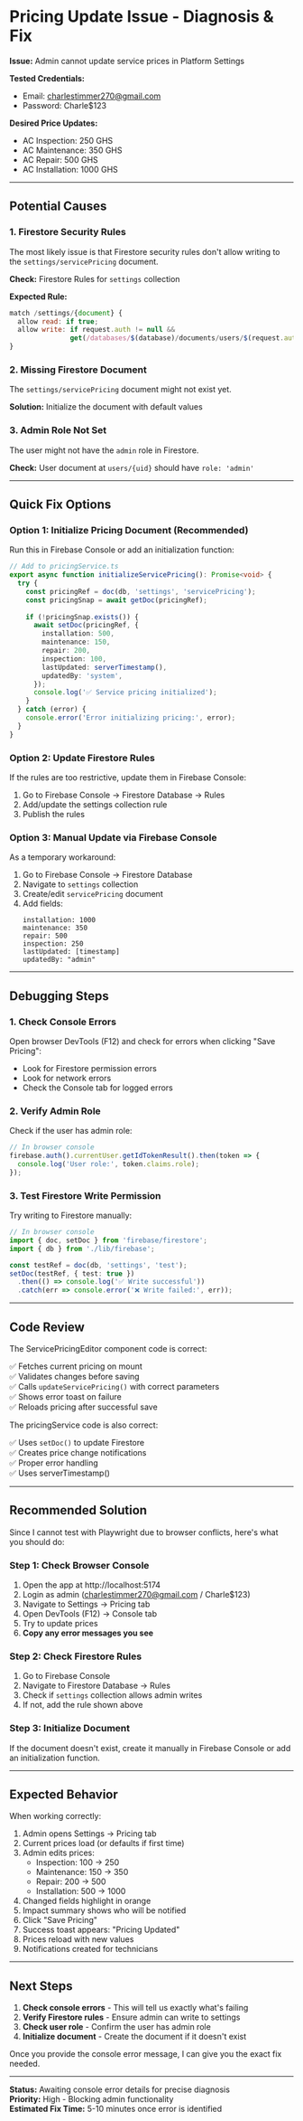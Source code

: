 # Pricing Update Issue - Diagnosis & Fix

**Issue:** Admin cannot update service prices in Platform Settings

**Tested Credentials:**
- Email: charlestimmer270@gmail.com
- Password: Charle$123

**Desired Price Updates:**
- AC Inspection: 250 GHS
- AC Maintenance: 350 GHS
- AC Repair: 500 GHS
- AC Installation: 1000 GHS

---

## Potential Causes

### 1. Firestore Security Rules
The most likely issue is that Firestore security rules don't allow writing to the `settings/servicePricing` document.

**Check:** Firestore Rules for `settings` collection

**Expected Rule:**
```javascript
match /settings/{document} {
  allow read: if true;
  allow write: if request.auth != null && 
               get(/databases/$(database)/documents/users/$(request.auth.uid)).data.role == 'admin';
}
```

### 2. Missing Firestore Document
The `settings/servicePricing` document might not exist yet.

**Solution:** Initialize the document with default values

### 3. Admin Role Not Set
The user might not have the `admin` role in Firestore.

**Check:** User document at `users/{uid}` should have `role: 'admin'`

---

## Quick Fix Options

### Option 1: Initialize Pricing Document (Recommended)

Run this in Firebase Console or add an initialization function:

```typescript
// Add to pricingService.ts
export async function initializeServicePricing(): Promise<void> {
  try {
    const pricingRef = doc(db, 'settings', 'servicePricing');
    const pricingSnap = await getDoc(pricingRef);
    
    if (!pricingSnap.exists()) {
      await setDoc(pricingRef, {
        installation: 500,
        maintenance: 150,
        repair: 200,
        inspection: 100,
        lastUpdated: serverTimestamp(),
        updatedBy: 'system',
      });
      console.log('✅ Service pricing initialized');
    }
  } catch (error) {
    console.error('Error initializing pricing:', error);
  }
}
```

### Option 2: Update Firestore Rules

If the rules are too restrictive, update them in Firebase Console:

1. Go to Firebase Console → Firestore Database → Rules
2. Add/update the settings collection rule
3. Publish the rules

### Option 3: Manual Update via Firebase Console

As a temporary workaround:

1. Go to Firebase Console → Firestore Database
2. Navigate to `settings` collection
3. Create/edit `servicePricing` document
4. Add fields:
   ```
   installation: 1000
   maintenance: 350
   repair: 500
   inspection: 250
   lastUpdated: [timestamp]
   updatedBy: "admin"
   ```

---

## Debugging Steps

### 1. Check Console Errors

Open browser DevTools (F12) and check for errors when clicking "Save Pricing":
- Look for Firestore permission errors
- Look for network errors
- Check the Console tab for logged errors

### 2. Verify Admin Role

Check if the user has admin role:
```typescript
// In browser console
firebase.auth().currentUser.getIdTokenResult().then(token => {
  console.log('User role:', token.claims.role);
});
```

### 3. Test Firestore Write Permission

Try writing to Firestore manually:
```typescript
// In browser console
import { doc, setDoc } from 'firebase/firestore';
import { db } from './lib/firebase';

const testRef = doc(db, 'settings', 'test');
setDoc(testRef, { test: true })
  .then(() => console.log('✅ Write successful'))
  .catch(err => console.error('❌ Write failed:', err));
```

---

## Code Review

The ServicePricingEditor component code is correct:

✅ Fetches current pricing on mount  
✅ Validates changes before saving  
✅ Calls `updateServicePricing()` with correct parameters  
✅ Shows error toast on failure  
✅ Reloads pricing after successful save  

The pricingService code is also correct:

✅ Uses `setDoc()` to update Firestore  
✅ Creates price change notifications  
✅ Proper error handling  
✅ Uses serverTimestamp()  

---

## Recommended Solution

Since I cannot test with Playwright due to browser conflicts, here's what you should do:

### Step 1: Check Browser Console
1. Open the app at http://localhost:5174
2. Login as admin (charlestimmer270@gmail.com / Charle$123)
3. Navigate to Settings → Pricing tab
4. Open DevTools (F12) → Console tab
5. Try to update prices
6. **Copy any error messages you see**

### Step 2: Check Firestore Rules
1. Go to Firebase Console
2. Navigate to Firestore Database → Rules
3. Check if `settings` collection allows admin writes
4. If not, add the rule shown above

### Step 3: Initialize Document
If the document doesn't exist, create it manually in Firebase Console or add an initialization function.

---

## Expected Behavior

When working correctly:

1. Admin opens Settings → Pricing tab
2. Current prices load (or defaults if first time)
3. Admin edits prices:
   - Inspection: 100 → 250
   - Maintenance: 150 → 350
   - Repair: 200 → 500
   - Installation: 500 → 1000
4. Changed fields highlight in orange
5. Impact summary shows who will be notified
6. Click "Save Pricing"
7. Success toast appears: "Pricing Updated"
8. Prices reload with new values
9. Notifications created for technicians

---

## Next Steps

1. **Check console errors** - This will tell us exactly what's failing
2. **Verify Firestore rules** - Ensure admin can write to settings
3. **Check user role** - Confirm the user has admin role
4. **Initialize document** - Create the document if it doesn't exist

Once you provide the console error message, I can give you the exact fix needed.

---

**Status:** Awaiting console error details for precise diagnosis  
**Priority:** High - Blocking admin functionality  
**Estimated Fix Time:** 5-10 minutes once error is identified
